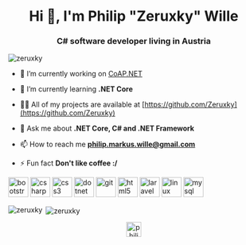 <h1 align="center">Hi 👋, I'm Philip "Zeruxky" Wille</h1>
<h3 align="center">C# software developer living in Austria</h3>

<p align="left"> <img src="https://komarev.com/ghpvc/?username=zeruxky" alt="zeruxky" /> </p>

- 🔭 I’m currently working on [CoAP.NET](https://github.com/world-direct/CoAP.NET)

- 🌱 I’m currently learning **.NET Core**

- 👨‍💻 All of my projects are available at [https://github.com/Zeruxky](https://github.com/Zeruxky)

- 💬 Ask me about **.NET Core, C# and .NET Framework**

- 📫 How to reach me **philip.markus.wille@gmail.com**

- ⚡ Fun fact **Don't like coffee :/**

<p align="left"><img src="https://devicons.github.io/devicon/devicon.git/icons/bootstrap/bootstrap-plain.svg" alt="bootstrap" width="40" height="40"/> <img src="https://devicons.github.io/devicon/devicon.git/icons/csharp/csharp-original.svg" alt="csharp" width="40" height="40"/> <img src="https://devicons.github.io/devicon/devicon.git/icons/css3/css3-original-wordmark.svg" alt="css3" width="40" height="40"/> <img src="https://devicons.github.io/devicon/devicon.git/icons/dot-net/dot-net-original-wordmark.svg" alt="dotnet" width="40" height="40"/> <img src="https://www.vectorlogo.zone/logos/git-scm/git-scm-icon.svg" alt="git" width="40" height="40"/> <img src="https://devicons.github.io/devicon/devicon.git/icons/html5/html5-original-wordmark.svg" alt="html5" width="40" height="40"/> <img src="https://devicons.github.io/devicon/devicon.git/icons/laravel/laravel-plain-wordmark.svg" alt="laravel" width="40" height="40"/> <img src="https://devicons.github.io/devicon/devicon.git/icons/linux/linux-original.svg" alt="linux" width="40" height="40"/> <img src="https://devicons.github.io/devicon/devicon.git/icons/mysql/mysql-original-wordmark.svg" alt="mysql" width="40" height="40"/></p><p><img align="left" src="https://github-readme-stats.vercel.app/api/top-langs/?username=zeruxky&layout=compact&hide=html" alt="zeruxky" /></p>

<p>&nbsp;<img align="center" src="https://github-readme-stats.vercel.app/api?username=zeruxky&show_icons=true" alt="zeruxky" /></p>

<p align="center">
<a href="https://linkedin.com/in/philip-wille" target="blank"><img align="center" src="https://cdn.jsdelivr.net/npm/simple-icons@3.0.1/icons/linkedin.svg" alt="philip-wille" height="30" width="30" /></a>
</p>
